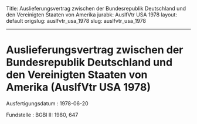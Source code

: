 Title: Auslieferungsvertrag zwischen der Bundesrepublik Deutschland und den Vereinigten
  Staaten von Amerika
jurabk: AuslfVtr USA 1978
layout: default
origslug: auslfvtr_usa_1978
slug: auslfvtr_usa_1978

---

# Auslieferungsvertrag zwischen der Bundesrepublik Deutschland und den Vereinigten Staaten von Amerika (AuslfVtr USA 1978)

Ausfertigungsdatum
:   1978-06-20

Fundstelle
:   BGBl II: 1980, 647

